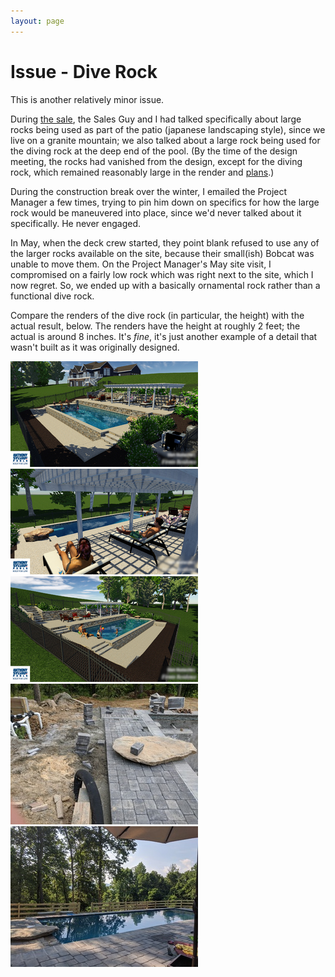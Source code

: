 ```yaml
---
layout: page
---
```


# Issue - Dive Rock

This is another relatively minor issue.

During [the sale](./02-thesale.html), the Sales Guy and I had talked specifically about large rocks being used as part of the patio (japanese landscaping style), since we live on a granite mountain; we also talked about a large rock being used for the diving rock at the deep end of the pool. (By the time of the design meeting, the rocks had vanished from the design, except for the diving rock, which remained reasonably large in the render and [plans](./00-siteplans-budget.html).)

During the construction break over the winter, I emailed the Project Manager a few times, trying to pin him down on specifics for how the large rock would be maneuvered into place, since we'd never talked about it specifically. He never engaged.

In May, when the deck crew started, they point blank refused to use any of the larger rocks available on the site, because their small(ish) Bobcat was unable to move them. On the Project Manager's May site visit, I compromised on a fairly low rock which was right next to the site, which I now regret. So, we ended up with a basically ornamental rock rather than a functional dive rock.

Compare the renders of the dive rock (in particular, the height) with the actual result, below. The renders have the height at roughly 2 feet; the actual is around 8 inches. It's _fine_, it's just another example of a detail that wasn't built as it was originally designed.

<a data-fancybox="diverock" href="images/00-render1.jpg"><img src="images/small/00-render1.jpg"></a>
<a data-fancybox="diverock" href="images/00-render3.jpg"><img src="images/small/00-render3.jpg"></a>
<a data-fancybox="diverock" href="images/00-render5.jpg"><img src="images/small/00-render5.jpg"></a>
<a data-fancybox="diverock" href="images/06-diverock1.jpg"><img src="images/small/06-diverock1.jpg"></a>
<a data-fancybox="diverock" href="images/06-diverock2.jpg"><img src="images/small/06-diverock2.jpg"></a>


